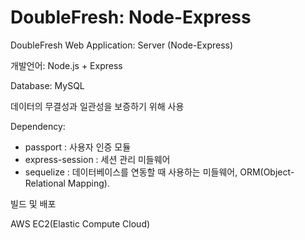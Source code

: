 # DoubleFresh: Node-Express

DoubleFresh Web Application: Server (Node-Express)



개발언어: Node.js + Express



Database: MySQL

데이터의 무결성과 일관성을 보증하기 위해 사용



Dependency: 

- passport : 사용자 인증 모듈
- express-session : 세션 관리 미들웨어
- sequelize : 데이터베이스를 연동할 때 사용하는 미들웨어, ORM(Object-Relational Mapping).



빌드 및 배포

AWS EC2(Elastic Compute Cloud)



